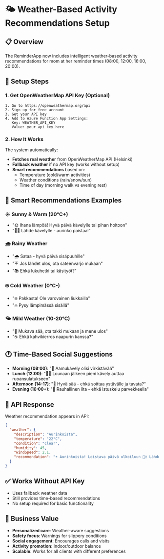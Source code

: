 # 🌤️ Weather-Based Activity Recommendations Setup

## 📋 Overview
The ReminderApp now includes intelligent weather-based activity recommendations for mom at her reminder times (08:00, 12:00, 16:00, 20:00).

## 🔧 Setup Steps

### 1. Get OpenWeatherMap API Key (Optional)
```
1. Go to https://openweathermap.org/api
2. Sign up for free account
3. Get your API key
4. Add to Azure Function App Settings:
   Key: WEATHER_API_KEY
   Value: your_api_key_here
```

### 2. How It Works
The system automatically:
- **Fetches real weather** from OpenWeatherMap API (Helsinki)
- **Fallback weather** if no API key (works without setup)
- **Smart recommendations** based on:
  - Temperature (cold/warm activities)
  - Weather conditions (rain/snow/sun)
  - Time of day (morning walk vs evening rest)

## 🌟 Smart Recommendations Examples

### ☀️ Sunny & Warm (20°C+)
- "🌞 Ihana lämpöä! Hyvä päivä kävelylle tai pihan hoitoon"
- "🚶‍♀️ Lähde kävelylle - aurinko paistaa!"

### 🌧️ Rainy Weather
- "🌧️ Sataa - hyvä päivä sisäpuuhille"
- "☔ Jos lähdet ulos, ota sateenvarjo mukaan"
- "📚 Ehkä lukuhetki tai käsityöt?"

### ❄️ Cold Weather (0°C-)
- "❄️ Pakkasta! Ole varovainen liukkailla"
- "🔥 Pysy lämpimässä sisällä"

### 🌤️ Mild Weather (10-20°C)
- "🧥 Mukava sää, ota takki mukaan ja mene ulos"
- "☕ Ehkä kahvikierros naapurin kanssa?"

## 🕐 Time-Based Social Suggestions
- **Morning (08:00)**: "🌅 Aamukävely olisi virkistävää"
- **Lunch (12:00)**: "🚶‍♀️ Lounaan jälkeen pieni kävely auttaa ruoansulatukseen"
- **Afternoon (14-17)**: "👥 Hyvä sää - ehkä soittaa ystävälle ja tavata?"
- **Evening (16:00+)**: "🌆 Rauhallinen ilta - ehkä istuskelu parvekkeella"

## 📱 API Response
Weather recommendation appears in API:
```json
{
  "weather": {
    "description": "Aurinkoista",
    "temperature": "22°C",
    "condition": "clear",
    "humidity": 45,
    "windSpeed": 2.1,
    "recommendation": "☀️ Aurinkoista! Loistava päivä ulkoiluun 🚶‍♀️ Lähde kävelylle - aurinko paistaa!"
  }
}
```

## ✅ Works Without API Key
- Uses fallback weather data
- Still provides time-based recommendations
- No setup required for basic functionality

## 🎯 Business Value
- **Personalized care**: Weather-aware suggestions
- **Safety focus**: Warnings for slippery conditions
- **Social engagement**: Encourages calls and visits
- **Activity promotion**: Indoor/outdoor balance
- **Scalable**: Works for all clients with different preferences

